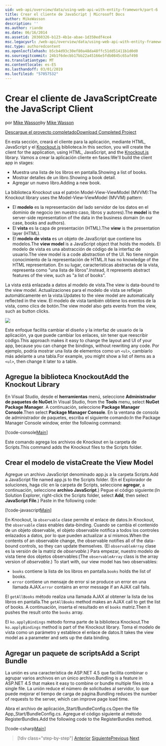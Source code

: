 ```yaml
---
uid: web-api/overview/data/using-web-api-with-entity-framework/part-6
title: Crear el cliente de JavaScript | Microsoft Docs
author: MikeWasson
description: ''
ms.author: riande
ms.date: 06/16/2014
ms.assetid: 20360326-b123-4b1e-abae-1d350edf4ce4
msc.legacyurl: /web-api/overview/data/using-web-api-with-entity-framework/part-6
msc.type: authoredcontent
ms.openlocfilehash: b5cb4d93c30ef80a48da48ffc51dd51411b1d0d0
ms.sourcegitcommit: 24b1f6decbb17bb22a45166e5fdb0845c65af498
ms.translationtype: MT
ms.contentlocale: es-ES
ms.lasthandoff: 03/01/2019
ms.locfileid: "57057532"
---
```

<a name="create-the-javascript-client"></a><span data-ttu-id="746a3-102">Crear el cliente de JavaScript</span><span class="sxs-lookup"><span data-stu-id="746a3-102">Create the JavaScript Client</span></span>
====================
<span data-ttu-id="746a3-103">por [Mike Wasson](https://github.com/MikeWasson)</span><span class="sxs-lookup"><span data-stu-id="746a3-103">by [Mike Wasson](https://github.com/MikeWasson)</span></span>

[<span data-ttu-id="746a3-104">Descargue el proyecto completado</span><span class="sxs-lookup"><span data-stu-id="746a3-104">Download Completed Project</span></span>](https://github.com/MikeWasson/BookService)

<span data-ttu-id="746a3-105">En esta sección, creará el cliente para la aplicación, mediante HTML, JavaScript y el [Knockout.js](http://knockoutjs.com/) biblioteca.</span><span class="sxs-lookup"><span data-stu-id="746a3-105">In this section, you will create the client for the application, using HTML, JavaScript, and the [Knockout.js](http://knockoutjs.com/) library.</span></span> <span data-ttu-id="746a3-106">Vamos a crear la aplicación cliente en fases:</span><span class="sxs-lookup"><span data-stu-id="746a3-106">We'll build the client app in stages:</span></span>

- <span data-ttu-id="746a3-107">Muestra una lista de los libros en pantalla.</span><span class="sxs-lookup"><span data-stu-id="746a3-107">Showing a list of books.</span></span>
- <span data-ttu-id="746a3-108">Mostrar detalles de un libro.</span><span class="sxs-lookup"><span data-stu-id="746a3-108">Showing a book detail.</span></span>
- <span data-ttu-id="746a3-109">Agregar un nuevo libro.</span><span class="sxs-lookup"><span data-stu-id="746a3-109">Adding a new book.</span></span>

<span data-ttu-id="746a3-110">La biblioteca Knockout usa el patrón Model-View-ViewModel (MVVM):</span><span class="sxs-lookup"><span data-stu-id="746a3-110">The Knockout library uses the Model-View-ViewModel (MVVM) pattern:</span></span>

- <span data-ttu-id="746a3-111">El **modelo** es la representación del lado servidor de los datos en el dominio de negocio (en nuestro caso, libros y autores).</span><span class="sxs-lookup"><span data-stu-id="746a3-111">The **model** is the server-side representation of the data in the business domain (in our case, books and authors).</span></span>
- <span data-ttu-id="746a3-112">El **vista** es la capa de presentación (HTML).</span><span class="sxs-lookup"><span data-stu-id="746a3-112">The **view** is the presentation layer (HTML).</span></span>
- <span data-ttu-id="746a3-113">El **modelo de vista** es un objeto de JavaScript que contiene los modelos.</span><span class="sxs-lookup"><span data-stu-id="746a3-113">The **view model** is a JavaScript object that holds the models.</span></span> <span data-ttu-id="746a3-114">El modelo de vista es una abstracción de código de la interfaz de usuario.</span><span class="sxs-lookup"><span data-stu-id="746a3-114">The view model is a code abstraction of the UI.</span></span> <span data-ttu-id="746a3-115">No tiene ningún conocimiento de la representación de HTML.</span><span class="sxs-lookup"><span data-stu-id="746a3-115">It has no knowledge of the HTML representation.</span></span> <span data-ttu-id="746a3-116">En su lugar, características abstractas de la vista, representa como &quot;una lista de libros&quot;.</span><span class="sxs-lookup"><span data-stu-id="746a3-116">Instead, it represents abstract features of the view, such as &quot;a list of books&quot;.</span></span>

<span data-ttu-id="746a3-117">La vista está enlazada a datos al modelo de vista.</span><span class="sxs-lookup"><span data-stu-id="746a3-117">The view is data-bound to the view model.</span></span> <span data-ttu-id="746a3-118">Actualizaciones para el modelo de vista se reflejan automáticamente en la vista.</span><span class="sxs-lookup"><span data-stu-id="746a3-118">Updates to the view model are automatically reflected in the view.</span></span> <span data-ttu-id="746a3-119">El modelo de vista también obtiene los eventos de la vista, como clics de botón.</span><span class="sxs-lookup"><span data-stu-id="746a3-119">The view model also gets events from the view, such as button clicks.</span></span>

![](part-6/_static/image1.png)

<span data-ttu-id="746a3-120">Este enfoque facilita cambiar el diseño y la interfaz de usuario de la aplicación, ya que puede cambiar los enlaces, sin tener que reescribir código.</span><span class="sxs-lookup"><span data-stu-id="746a3-120">This approach makes it easy to change the layout and UI of your app, because you can change the bindings, without rewriting any code.</span></span> <span data-ttu-id="746a3-121">Por ejemplo, podría mostrar una lista de elementos como un `<ul>`, cambiarlo más adelante a una tabla.</span><span class="sxs-lookup"><span data-stu-id="746a3-121">For example, you might show a list of items as a `<ul>`, then change it later to a table.</span></span>

## <a name="add-the-knockout-library"></a><span data-ttu-id="746a3-122">Agregue la biblioteca Knockout</span><span class="sxs-lookup"><span data-stu-id="746a3-122">Add the Knockout Library</span></span>

<span data-ttu-id="746a3-123">En Visual Studio, desde el **herramientas** menú, seleccione **Administrador de paquetes de NuGet**.</span><span class="sxs-lookup"><span data-stu-id="746a3-123">In Visual Studio, from the **Tools** menu, select **NuGet Package Manager**.</span></span> <span data-ttu-id="746a3-124">A continuación, seleccione **Package Manager Console**.</span><span class="sxs-lookup"><span data-stu-id="746a3-124">Then select **Package Manager Console**.</span></span> <span data-ttu-id="746a3-125">En la ventana de consola de administrador de paquetes, escriba el siguiente comando:</span><span class="sxs-lookup"><span data-stu-id="746a3-125">In the Package Manager Console window, enter the following command:</span></span>

[!code-console[Main](part-6/samples/sample1.cmd)]

<span data-ttu-id="746a3-126">Este comando agrega los archivos de Knockout en la carpeta de Scripts.</span><span class="sxs-lookup"><span data-stu-id="746a3-126">This command adds the Knockout files to the Scripts folder.</span></span>

## <a name="create-the-view-model"></a><span data-ttu-id="746a3-127">Crear el modelo de vista</span><span class="sxs-lookup"><span data-stu-id="746a3-127">Create the View Model</span></span>

<span data-ttu-id="746a3-128">Agregue un archivo JavaScript denominado app.js a la carpeta Scripts.</span><span class="sxs-lookup"><span data-stu-id="746a3-128">Add a JavaScript file named app.js to the Scripts folder.</span></span> <span data-ttu-id="746a3-129">(En el Explorador de soluciones, haga clic en la carpeta de Scripts, seleccione **agregar**, a continuación, seleccione **archivo JavaScript**.) Pegue el código siguiente:</span><span class="sxs-lookup"><span data-stu-id="746a3-129">(In Solution Explorer, right-click the Scripts folder, select **Add**, then select **JavaScript File**.) Paste in the following code:</span></span>

[!code-javascript[Main](part-6/samples/sample2.js)]

<span data-ttu-id="746a3-130">En Knockout, la `observable` clase permite el enlace de datos.</span><span class="sxs-lookup"><span data-stu-id="746a3-130">In Knockout, the `observable` class enables data-binding.</span></span> <span data-ttu-id="746a3-131">Cuando se cambia el contenido de un objeto observable, el objeto observable notifica a todos los controles enlazados a datos, por lo que pueden actualizar a sí mismos.</span><span class="sxs-lookup"><span data-stu-id="746a3-131">When the contents of an observable change, the observable notifies all of the data-bound controls, so they can update themselves.</span></span> <span data-ttu-id="746a3-132">(El `observableArray` clase es la versión de la matriz de *observable*.) Para empezar, nuestro modelo de vista tiene dos objetos observables:</span><span class="sxs-lookup"><span data-stu-id="746a3-132">(The `observableArray` class is the array version of *observable*.) To start with, our view model has two observables:</span></span>

- <span data-ttu-id="746a3-133">`books` contiene la lista de los libros en pantalla.</span><span class="sxs-lookup"><span data-stu-id="746a3-133">`books` holds the list of books.</span></span>
- <span data-ttu-id="746a3-134">`error` contiene un mensaje de error si se produce un error en una llamada AJAX.</span><span class="sxs-lookup"><span data-stu-id="746a3-134">`error` contains an error message if an AJAX call fails.</span></span>

<span data-ttu-id="746a3-135">El `getAllBooks` método realiza una llamada AJAX al obtener la lista de los libros en pantalla.</span><span class="sxs-lookup"><span data-stu-id="746a3-135">The `getAllBooks` method makes an AJAX call to get the list of books.</span></span> <span data-ttu-id="746a3-136">A continuación, inserta el resultado en el `books` matriz.</span><span class="sxs-lookup"><span data-stu-id="746a3-136">Then it pushes the result onto the `books` array.</span></span>

<span data-ttu-id="746a3-137">El `ko.applyBindings` método forma parte de la biblioteca Knockout.</span><span class="sxs-lookup"><span data-stu-id="746a3-137">The `ko.applyBindings` method is part of the Knockout library.</span></span> <span data-ttu-id="746a3-138">Toma el modelo de vista como un parámetro y establece el enlace de datos.</span><span class="sxs-lookup"><span data-stu-id="746a3-138">It takes the view model as a parameter and sets up the data binding.</span></span>

## <a name="add-a-script-bundle"></a><span data-ttu-id="746a3-139">Agregar un paquete de scripts</span><span class="sxs-lookup"><span data-stu-id="746a3-139">Add a Script Bundle</span></span>

<span data-ttu-id="746a3-140">La unión es una característica de ASP.NET 4.5 que facilita combinar o agrupar varios archivos en un único archivo.</span><span class="sxs-lookup"><span data-stu-id="746a3-140">Bundling is a feature in ASP.NET 4.5 that makes it easy to combine or bundle multiple files into a single file.</span></span> <span data-ttu-id="746a3-141">La unión reduce el número de solicitudes al servidor, lo que puede mejorar el tiempo de carga de página.</span><span class="sxs-lookup"><span data-stu-id="746a3-141">Bundling reduces the number of requests to the server, which can improve page load time.</span></span>

<span data-ttu-id="746a3-142">Abra el archivo de aplicación\_Start/BundleConfig.cs.</span><span class="sxs-lookup"><span data-stu-id="746a3-142">Open the file App\_Start/BundleConfig.cs.</span></span> <span data-ttu-id="746a3-143">Agregue el código siguiente al método RegisterBundles.</span><span class="sxs-lookup"><span data-stu-id="746a3-143">Add the following code to the RegisterBundles method.</span></span>

[!code-csharp[Main](part-6/samples/sample3.cs)]

> [!div class="step-by-step"]
> <span data-ttu-id="746a3-144">[Anterior](part-5.md)
> [Siguiente](part-7.md)</span><span class="sxs-lookup"><span data-stu-id="746a3-144">[Previous](part-5.md)
[Next](part-7.md)</span></span>
